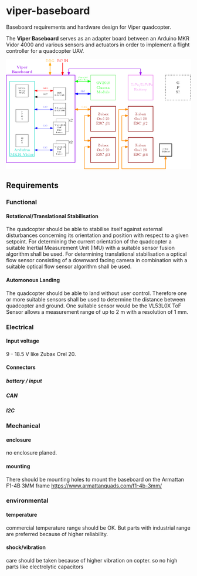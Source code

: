 # viper-baseboard
Baseboard requirements and hardware design for Viper quadcopter.

The **Viper Baseboard** serves as an adapter board between an Arduino MKR Vidor 4000 and various sensors and actuators in order to implement a flight controller for a quadcopter UAV.

![Block Diagramm](viper-baseboard-block-diagram.png)

## Requirements
### Functional
#### Rotational/Translational Stabilisation
The quadcopter should be able to stabilise itself against external disturbances concerning its orientation and position with respect to a given setpoint. For determining the current orientation of the quadcopter a suitable Inertial Measurement Unit (IMU) with a suitable sensor fusion algorithm shall be used. For determining translational stabilisation a optical flow sensor consisting of a downward facing camera in combination with a suitable optical flow sensor algorithm shall be used.

#### Automonous Landing
The quadcopter should be able to land without user control. Therefore one or more suitable sensors shall be used to determine the distance between quadcopter and ground. One suitable sensor would be the VL53L0X ToF Sensor allows a measurement range of up to 2 m with a resolution of 1 mm.

### Electrical
#### Input voltage
9 - 18.5 V like Zubax Orel 20.

#### Connectors
##### battery / input
##### CAN
##### I2C

### Mechanical
#### enclosure
no enclosure planed.

#### mounting
There should be mounting holes to mount the baseboard on the Armattan F1-4B 3MM frame https://www.armattanquads.com/f1-4b-3mm/

### environmental
#### temperature
commercial temperature range should be OK. But parts with industrial range are preferred because of higher reliability.

#### shock/vibration
care should be taken because of higher vibration on copter. so no high parts like electrolytic capacitors

